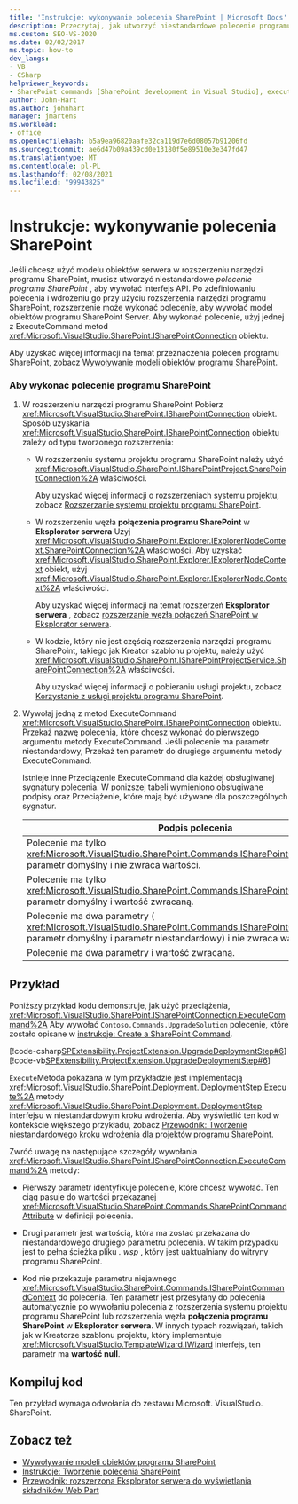 ```yaml
---
title: 'Instrukcje: wykonywanie polecenia SharePoint | Microsoft Docs'
description: Przeczytaj, jak utworzyć niestandardowe polecenie programu SharePoint, aby wywołać interfejs API modelu obiektów serwera z rozszerzenia narzędzi programu SharePoint.
ms.custom: SEO-VS-2020
ms.date: 02/02/2017
ms.topic: how-to
dev_langs:
- VB
- CSharp
helpviewer_keywords:
- SharePoint commands [SharePoint development in Visual Studio], executing
author: John-Hart
ms.author: johnhart
manager: jmartens
ms.workload:
- office
ms.openlocfilehash: b5a9ea96820aafe32ca119d7e6d08057b91206fd
ms.sourcegitcommit: ae6d47b09a439cd0e13180f5e89510e3e347fd47
ms.translationtype: MT
ms.contentlocale: pl-PL
ms.lasthandoff: 02/08/2021
ms.locfileid: "99943825"
---
```

# <a name="how-to-execute-a-sharepoint-command"></a>Instrukcje: wykonywanie polecenia SharePoint
  Jeśli chcesz użyć modelu obiektów serwera w rozszerzeniu narzędzi programu SharePoint, musisz utworzyć niestandardowe *polecenie programu SharePoint* , aby wywołać interfejs API. Po zdefiniowaniu polecenia i wdrożeniu go przy użyciu rozszerzenia narzędzi programu SharePoint, rozszerzenie może wykonać polecenie, aby wywołać model obiektów programu SharePoint Server. Aby wykonać polecenie, użyj jednej z ExecuteCommand metod <xref:Microsoft.VisualStudio.SharePoint.ISharePointConnection> obiektu.

 Aby uzyskać więcej informacji na temat przeznaczenia poleceń programu SharePoint, zobacz [Wywoływanie modeli obiektów programu SharePoint](../sharepoint/calling-into-the-sharepoint-object-models.md).

### <a name="to-execute-a-sharepoint-command"></a>Aby wykonać polecenie programu SharePoint

1. W rozszerzeniu narzędzi programu SharePoint Pobierz <xref:Microsoft.VisualStudio.SharePoint.ISharePointConnection> obiekt. Sposób uzyskania <xref:Microsoft.VisualStudio.SharePoint.ISharePointConnection> obiektu zależy od typu tworzonego rozszerzenia:

    - W rozszerzeniu systemu projektu programu SharePoint należy użyć <xref:Microsoft.VisualStudio.SharePoint.ISharePointProject.SharePointConnection%2A> właściwości.

         Aby uzyskać więcej informacji o rozszerzeniach systemu projektu, zobacz [Rozszerzanie systemu projektu programu SharePoint](../sharepoint/extending-the-sharepoint-project-system.md).

    - W rozszerzeniu węzła **połączenia programu SharePoint** w **Eksplorator serwera** Użyj <xref:Microsoft.VisualStudio.SharePoint.Explorer.IExplorerNodeContext.SharePointConnection%2A> właściwości. Aby uzyskać <xref:Microsoft.VisualStudio.SharePoint.Explorer.IExplorerNodeContext> obiekt, użyj <xref:Microsoft.VisualStudio.SharePoint.Explorer.IExplorerNode.Context%2A> właściwości.

         Aby uzyskać więcej informacji na temat rozszerzeń **Eksplorator serwera** , zobacz [rozszerzanie węzła połączeń SharePoint w Eksplorator serwera](../sharepoint/extending-the-sharepoint-connections-node-in-server-explorer.md).

    - W kodzie, który nie jest częścią rozszerzenia narzędzi programu SharePoint, takiego jak Kreator szablonu projektu, należy użyć <xref:Microsoft.VisualStudio.SharePoint.ISharePointProjectService.SharePointConnection%2A> właściwości.

         Aby uzyskać więcej informacji o pobieraniu usługi projektu, zobacz [Korzystanie z usługi projektu programu SharePoint](../sharepoint/using-the-sharepoint-project-service.md).

2. Wywołaj jedną z metod ExecuteCommand <xref:Microsoft.VisualStudio.SharePoint.ISharePointConnection> obiektu. Przekaż nazwę polecenia, które chcesz wykonać do pierwszego argumentu metody ExecuteCommand. Jeśli polecenie ma parametr niestandardowy, Przekaż ten parametr do drugiego argumentu metody ExecuteCommand.

     Istnieje inne Przeciążenie ExecuteCommand dla każdej obsługiwanej sygnatury polecenia. W poniższej tabeli wymieniono obsługiwane podpisy oraz Przeciążenie, które mają być używane dla poszczególnych sygnatur.

    |Podpis polecenia|Przeciążenie ExecuteCommand do użycia|
    |-----------------------|------------------------------------|
    |Polecenie ma tylko <xref:Microsoft.VisualStudio.SharePoint.Commands.ISharePointCommandContext> parametr domyślny i nie zwraca wartości.|<xref:Microsoft.VisualStudio.SharePoint.ISharePointConnection.ExecuteCommand%2A>|
    |Polecenie ma tylko <xref:Microsoft.VisualStudio.SharePoint.Commands.ISharePointCommandContext> parametr domyślny i wartość zwracaną.|<xref:Microsoft.VisualStudio.SharePoint.ISharePointConnection.ExecuteCommand%2A>|
    |Polecenie ma dwa parametry ( <xref:Microsoft.VisualStudio.SharePoint.Commands.ISharePointCommandContext> parametr domyślny i parametr niestandardowy) i nie zwraca wartości.|<xref:Microsoft.VisualStudio.SharePoint.ISharePointConnection.ExecuteCommand%2A>|
    |Polecenie ma dwa parametry i wartość zwracaną.|<xref:Microsoft.VisualStudio.SharePoint.ISharePointConnection.ExecuteCommand%2A>|

## <a name="example"></a>Przykład
 Poniższy przykład kodu demonstruje, jak użyć przeciążenia, <xref:Microsoft.VisualStudio.SharePoint.ISharePointConnection.ExecuteCommand%2A> Aby wywołać `Contoso.Commands.UpgradeSolution` polecenie, które zostało opisane w [instrukcje: Create a SharePoint Command](../sharepoint/how-to-create-a-sharepoint-command.md).

 [!code-csharp[SPExtensibility.ProjectExtension.UpgradeDeploymentStep#6](../sharepoint/codesnippet/CSharp/UpgradeDeploymentStep/deploymentstepextension/upgradestep.cs#6)]
 [!code-vb[SPExtensibility.ProjectExtension.UpgradeDeploymentStep#6](../sharepoint/codesnippet/VisualBasic/upgradedeploymentstep/deploymentstepextension/upgradestep.vb#6)]

 `Execute`Metoda pokazana w tym przykładzie jest implementacją <xref:Microsoft.VisualStudio.SharePoint.Deployment.IDeploymentStep.Execute%2A> metody <xref:Microsoft.VisualStudio.SharePoint.Deployment.IDeploymentStep> interfejsu w niestandardowym kroku wdrożenia. Aby wyświetlić ten kod w kontekście większego przykładu, zobacz [Przewodnik: Tworzenie niestandardowego kroku wdrożenia dla projektów programu SharePoint](../sharepoint/walkthrough-creating-a-custom-deployment-step-for-sharepoint-projects.md).

 Zwróć uwagę na następujące szczegóły wywołania <xref:Microsoft.VisualStudio.SharePoint.ISharePointConnection.ExecuteCommand%2A> metody:

- Pierwszy parametr identyfikuje polecenie, które chcesz wywołać. Ten ciąg pasuje do wartości przekazanej <xref:Microsoft.VisualStudio.SharePoint.Commands.SharePointCommandAttribute> w definicji polecenia.

- Drugi parametr jest wartością, która ma zostać przekazana do niestandardowego drugiego parametru polecenia. W takim przypadku jest to pełna ścieżka pliku *. wsp* , który jest uaktualniany do witryny programu SharePoint.

- Kod nie przekazuje parametru niejawnego <xref:Microsoft.VisualStudio.SharePoint.Commands.ISharePointCommandContext> do polecenia. Ten parametr jest przesyłany do polecenia automatycznie po wywołaniu polecenia z rozszerzenia systemu projektu programu SharePoint lub rozszerzenia węzła **połączenia programu SharePoint** w **Eksplorator serwera**. W innych typach rozwiązań, takich jak w Kreatorze szablonu projektu, który implementuje <xref:Microsoft.VisualStudio.TemplateWizard.IWizard> interfejs, ten parametr ma **wartość null**.

## <a name="compile-the-code"></a>Kompiluj kod
 Ten przykład wymaga odwołania do zestawu Microsoft. VisualStudio. SharePoint.

## <a name="see-also"></a>Zobacz też
- [Wywoływanie modeli obiektów programu SharePoint](../sharepoint/calling-into-the-sharepoint-object-models.md)
- [Instrukcje: Tworzenie polecenia SharePoint](../sharepoint/how-to-create-a-sharepoint-command.md)
- [Przewodnik: rozszerzona Eksplorator serwera do wyświetlania składników Web Part](../sharepoint/walkthrough-extending-server-explorer-to-display-web-parts.md)
